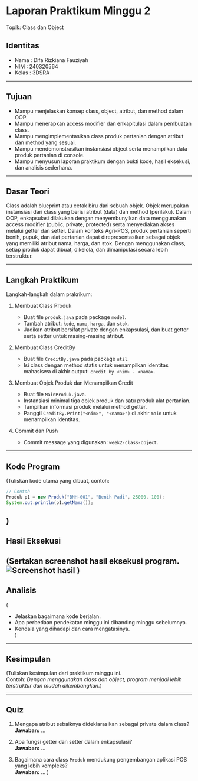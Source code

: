 # Laporan Praktikum Minggu 2
Topik: Class dan Object

## Identitas
- Nama  : Difa Rizkiana Fauziyah
- NIM   : 240320564
- Kelas : 3DSRA

---

## Tujuan
- Mampu menjelaskan konsep class, object, atribut, dan method dalam OOP.
- Mampu menerapkan access modifier dan enkapitulasi dalam pembuatan class.
- Mampu mengimplementasikan class produk pertanian dengan atribut dan method yang sesuai.
- Mampu mendemonstrasikan instansiasi object serta menampilkan data produk pertanian di console.
- Mampu menyusun laporan praktikum dengan bukti kode, hasil eksekusi, dan analisis sederhana.

---

## Dasar Teori
Class adalah blueprint atau cetak biru dari sebuah objek. Objek merupakan instansiasi dari class yang berisi atribut (data) dan method (perilaku). Dalam OOP, enkapsulasi dilakukan dengan menyembunyikan data menggunakan access modifier (public, private, protected) serta menyediakan akses melalui getter dan setter.
Dalam konteks Agri-POS, produk pertanian seperti benih, pupuk, dan alat pertanian dapat direpresentasikan sebagai objek yang memiliki atribut nama, harga, dan stok. Dengan menggunakan class, setiap produk dapat dibuat, dikelola, dan dimanipulasi secara lebih terstruktur.

---

## Langkah Praktikum
Langkah-langkah dalam prakrikum:
1. Membuat Class Produk
   - Buat file ```produk.java``` pada package ```model```.
   - Tambah atribut: ```kode```, ```nama```, ```harga```, dan ```stok```.
   - Jadikan atribut bersifat private dengan enkapsulasi, dan buat getter serta setter untuk masing-masing atribut.
     
2. Membuat Class CreditBy
   - Buat file ```CreditBy.java``` pada package ```util```.
   - Isi class dengan method statis untuk menampilkan identitas mahasiswa di akhir output: ```credit by <nim> - <nama>```.
     
3. Membuat Objek Produk dan Menampilkan Credit
   - Buat file ```MainProduk.java```.
   - Instansiasi minimal tiga objek produk dan satu produk alat pertanian.
   - Tampilkan informasi produk melalui method getter.
   - Panggil ```CreditBy.Print("<nim>", "<nama>")``` di akhir ```main``` untuk menampilkan identitas.
     
4. Commit dan Push
   - Commit message yang digunakan: ```week2-class-object```.

---

## Kode Program
(Tuliskan kode utama yang dibuat, contoh:  

```java
// Contoh
Produk p1 = new Produk("BNH-001", "Benih Padi", 25000, 100);
System.out.println(p1.getNama());
```
)
---

## Hasil Eksekusi
(Sertakan screenshot hasil eksekusi program.  
![Screenshot hasil](screenshots/hasil.png)
)
---

## Analisis
(
- Jelaskan bagaimana kode berjalan.  
- Apa perbedaan pendekatan minggu ini dibanding minggu sebelumnya.  
- Kendala yang dihadapi dan cara mengatasinya.  
)
---

## Kesimpulan
(Tuliskan kesimpulan dari praktikum minggu ini.  
Contoh: *Dengan menggunakan class dan object, program menjadi lebih terstruktur dan mudah dikembangkan.*)

---

## Quiz
1. Mengapa atribut sebaiknya dideklarasikan sebagai private dalam class?  
   **Jawaban:** …  

2. Apa fungsi getter dan setter dalam enkapsulasi?  
   **Jawaban:** …  

3. Bagaimana cara class ```Produk``` mendukung pengembangan aplikasi POS yang lebih kompleks?  
   **Jawaban:** …  )
